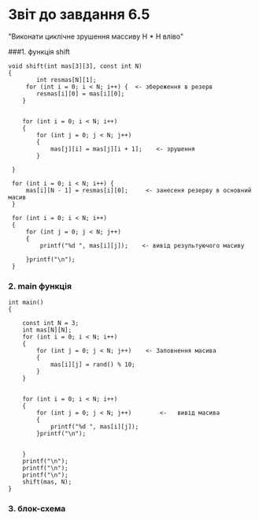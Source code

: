 # Звіт до завдання 6.5

"Виконати циклічне зрушення массиву Н * Н вліво"

###1. функція shift

	void shift(int mas[3][3], const int N)
	{
    		int resmas[N][1];
   		 for (int i = 0; i < N; i++) {  <- збереження в резерв
    	    resmas[i][0] = mas[i][0];
    	}


    	for (int i = 0; i < N; i++)
    	{
    	    for (int j = 0; j < N; j++)
    	    {
    	        mas[j][i] = mas[j][i + 1];    <- зрушення 
    	    }

   	 }
    
   	 for (int i = 0; i < N; i++) {
   	     mas[i][N - 1] = resmas[i][0];     <- занесеня резерву в основний масив
   	 }

   	 for (int i = 0; i < N; i++)
   	 {
   	     for (int j = 0; j < N; j++)
   	     {
   	         printf("%d ", mas[i][j]);    <- вивід результуючого масиву
   	                
   	     }printf("\n");
   	 }
   	 
### 2. main функція 

	int main()
	{
  
	    const int N = 3;
	    int mas[N][N];
	    for (int i = 0; i < N; i++)
	    {
	        for (int j = 0; j < N; j++)    <- Заповнення масива
	        {
	            mas[i][j] = rand() % 10;
	        }
	    }

	
	    for (int i = 0; i < N; i++)
	    {
	        for (int j = 0; j < N; j++)        <-   вивід масива 
	        {
	            printf("%d ", mas[i][j]);
	        }printf("\n");
        
        
	    }
	    printf("\n");
	    printf("\n");
	    printf("\n");
	    shift(mas, N);
	}
### 3. блок-схема

